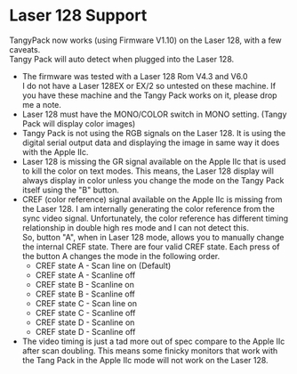 # Laser 128 Support
TangyPack now works (using Firmware V1.10) on the Laser 128, with a few caveats.  <br/>Tangy Pack will auto detect when plugged into the Laser 128.

* The firmware was tested with a Laser 128 Rom V4.3 and V6.0<br/> I do not have a Laser 128EX or EX/2 so untested on these machine.  If you have these machine and the Tangy Pack works on it, please drop me a note.
* Laser 128 must have the MONO/COLOR switch in MONO setting. (Tangy Pack will display color images)
* Tangy Pack is not using the RGB signals on the Laser 128. It is using the digital serial output data and displaying the image in same way it does with the Apple IIc.  
* Laser 128 is missing the GR signal available on the Apple IIc that is used to kill the color on text modes.  This means, the Laser 128 display will always display in color unless you change the mode on the Tangy Pack itself using the "B" button.
* CREF (color reference) signal available on the Apple IIc is missing from the Laser 128.  I am internally generating the color reference from the sync video signal. Unfortunately, the color reference has different timing relationship in double high res mode and I can not detect this. <br/> So, button "A", when in Laser 128 mode, allows you to manually change the internal CREF state.  There are four valid CREF state. Each press of the button A changes the mode in the following order.
  * CREF state A - Scan line on (Default)
  * CREF state A - Scanline off
  * CREF state B - Scanline on
  * CREF state B - Scanline off
  * CREF state C - Scan line on
  * CREF state C - Scanline off
  * CREF state D - Scanline on
  * CREF state D - Scanline off
* The video timing is just a tad more out of spec compare to the Apple IIc after scan doubling.  This means some finicky monitors that work with the Tang Pack in the Apple IIc mode will not work on the Laser 128.